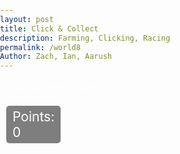 ```yaml
---
layout: post
title: Click & Collect
description: Farming, Clicking, Racing
permalink: /world8
Author: Zach, Ian, Aarush
---
```


<style>
  body {
    background-image: url('{{site.baseurl}}/images/homebackground.jpg');
    background-size: cover;
    background-repeat: no-repeat;
    background-position: center;
    color: #ffffff;
    font-family: 'Inter', sans-serif;
    margin: 0;
    padding: 0;
  }
  h1 {
    margin-top: 20px;
    font-family: 'Open Sans', sans-serif;
  }
  #loading {
    font-size: 1.2em;
  }
  canvas {
    display: block;
    margin: 20px auto;
    border: 2px solid white;
    background: #444; 
    position: relative;
  }
  #points-display {
    position: absolute;
    top: 22px; 
    left: 10px;
    font-size: 1.5em;
    color: #fff;
    background: rgba(0, 0, 0, 0.5);
    padding: 5px 10px;
    border-radius: 5px;
    z-index: 1;
  }
  #canvas-container {
    position: relative;
    display: inline-block;
  }

  #skin-modal {
    display: none;
    position: fixed;
    top: 23%; 
    left: 23%; 
    width: 55%;
    height: 65%; 
    background: #001f3f; 
    color: white;
    z-index: 1000;
    text-align: center;
    border-radius: 10px;
  }
  #skin-modal-content {
    position: relative;
    padding: 40px 20px; 
    background: #001f3f; 
    border-radius: 10px;
  }
  #skin-modal-content p {
    font-size: 2em; 
    margin-bottom: 20px;
  }
  #close-modal {
    position: absolute;
    top: 10px; 
    right: 10px; 
    background: black; 
    color: white;
    border: none;
    padding: 15px 22.5px; 
    cursor: pointer;
    border-radius: 5px; 
    font-size: 1.5em; 
  }
  #confirm-button {
  background: #d4af37;
  color: white;
  border: none;
  padding: 15px 30px; 
  cursor: pointer;
  font-size: 1.2em; 
  border-radius: 10px;
  position: relative; 
  margin: 20px auto 0; 
  display: block; 
  text-transform: uppercase; 
}
  #skin-options {
    position: relative;
    width: 70%; 
    height: 70%; 
    margin: 0 auto; 
    margin-top: 20px; 
    display: grid; 
    grid-template-columns: repeat(3, 1fr); 
    grid-template-rows: repeat(2, 1fr); 
    gap: 40px; 
    justify-content: center;
    align-items: center.
  }
  .skin-option {
    position: relative; 
    width: 180px; 
    height: 180px; 
    background: white;
    border-radius: 15px; 
    cursor: pointer;
    background-size: cover;
    background-position: center;
  }
  .skin-option .points {
    position: absolute;
    top: 5px;
    left: 5px; 
    font-size: 1.2em;
    font-weight: bold;
    color: black;
    background: rgba(255, 255, 255, 0.8);
    padding: 2px 5px;
    border-radius: 5px;
  }
  .skin-option:nth-child(1) {
    background-image: url('https://i.postimg.cc/PxDYNLjG/Default.png'); 
  }
  .skin-option:nth-child(2) {
    background-image: url('https://i.postimg.cc/C5gp0YzS/True-Gold-Melodie.png'); 
  }
  .skin-option:nth-child(3) {
    background-image: url('https://i.postimg.cc/K8wLmvh6/Dialga.png'); 
  }
  .skin-option:nth-child(4) {
    background-image: url('https://i.postimg.cc/VsKW3w58/Jett.png'); 
  }
  .skin-option:nth-child(5) {
    background-image: url('https://i.postimg.cc/VsF0hWG0/Goku.png'); 
  }
  .skin-option:nth-child(6) {
    background-image: url('https://i.postimg.cc/rygC4TLH/Boss-Bandit.png'); 
  }
  .skin-option .checkmark {
    display: none; 
    position: absolute;
    top: -20px; 
    left: -18px; 
    width: 50px;
    height: 50px;
    background: url('https://i.postimg.cc/WDxvjnPY/checkmark.png') no-repeat center center; 
    background-size: contain;
    z-index: 10;
  }
  .skin-option.selected .checkmark {
    display: block; 
  }
</style>

<div id="loading">Loading game assets...</div>
<div id="canvas-container">
<div id="points-display">Points: 0</div>
<canvas id="gameCanvas" width="960" height="720"></canvas>
</div>

<div id="skin-modal">
  <div id="skin-modal-content">
    <button id="close-modal">X</button>
    <p>Customize your outfit here!</p>
    <div id="skin-options">
      <div class="skin-option selected">
        <div class="points">Free</div>
        <div class="checkmark"></div>
      </div>
      <div class="skin-option">
        <div class="points">200</div>
        <div class="checkmark"></div>
      </div>
      <div class="skin-option">
        <div class="points">500</div>
        <div class="checkmark"></div>
      </div>
      <div class="skin-option">
        <div class="points">1000</div>
        <div class="checkmark"></div>
      </div>
      <div class="skin-option">
        <div class="points">1500</div>
        <div class="checkmark"></div>
      </div>
      <div class="skin-option">
        <div class="points">2000</div>
        <div class="checkmark"></div>
      </div>
    </div>
    <button id="confirm-button">Confirm</button>
  </div>
</div>

<script>
// filepath: /home/kasm-user/nighthawk/GenomeGamersFrontend/navigation/Worlds/world0.md
// ...existing code...

// --- Background Music ---
const music = new Audio('{{site.baseurl}}/assets/audio/El_Gigante_De_Hierro.mp3'); // Change path as needed
music.loop = true;
music.volume = 0.5;

// Play music after first user interaction (required by browsers)
function startMusicOnce() {
  music.play().catch(() => {});
  window.removeEventListener('click', startMusicOnce);
  window.removeEventListener('keydown', startMusicOnce);
}
window.addEventListener('click', startMusicOnce);
window.addEventListener('keydown', startMusicOnce);
</script>



<script>
const canvas = document.getElementById('gameCanvas');
const ctx = canvas.getContext('2d');

const roomImage = new Image();
roomImage.src = '{{site.baseurl}}/images/worldbackground8.png';

const spriteImages = [
  'https://i.postimg.cc/PxDYNLjG/Default.png', // Default Character
  'https://i.postimg.cc/C5gp0YzS/True-Gold-Melodie.png', // Melodie
  'https://i.postimg.cc/K8wLmvh6/Dialga.png', // Dialga
  'https://i.postimg.cc/VsKW3w58/Jett.png', // Jett
  'https://i.postimg.cc/VsF0hWG0/Goku.png', // Goku
  'https://i.postimg.cc/rygC4TLH/Boss-Bandit.png'  // Boss Bandit
];

let currentSpriteIndex = 0;
const spriteImage = new Image();
spriteImage.src = spriteImages[currentSpriteIndex];

const objectImages = {
   outbreak: '{{site.baseurl}}/images/icon1.png', // left 1
   building: '{{site.baseurl}}/images/icon2.png', // left 2
   editing: '{{site.baseurl}}/images/icon3.png', // left 3
   blackjack: '{{site.baseurl}}/images/icon4.png', // left 4
   exploration: '{{site.baseurl}}/images/icon5.png', // left 5
   adventure: '{{site.baseurl}}/images/icon6.png', // left 6
   racing: '{{site.baseurl}}/images/icon7.png', // top 1
   party: '{{site.baseurl}}/images/icon8.png', // top 2
   flappy: '{{site.baseurl}}/images/icon9.png', // top 3
   pacman: '{{site.baseurl}}/images/icon10.png', // top 4
   slot: '{{site.baseurl}}/images/icon11.png', // top 5
   farming: '{{site.baseurl}}/images/icon12.png', // top 6
   battle: '{{site.baseurl}}/images/icon13.png', // top 7
   tests: '{{site.baseurl}}/images/icon14.png', // top 8
   stealth: '{{site.baseurl}}/images/icon15.png', // top 9
   strategy: '{{site.baseurl}}/images/icon16.png', // bottom 1
   survive: '{{site.baseurl}}/images/icon17.png', // bottom 2
   simulation: '{{site.baseurl}}/images/icon18.png', // bottom 3
   tennis: '{{site.baseurl}}/images/icon19.png', // bottom 4
   tower: '{{site.baseurl}}/images/icon20.png', // bottom 5
   clicker: '{{site.baseurl}}/images/icon21.png', // bottom 6
   skin: '{{site.baseurl}}/images/icon22.png', // right 1
   aboutus: '{{site.baseurl}}/images/icon23.png', // right 2
   outline: '{{site.baseurl}}/images/icon24.png', // right 3
   format: '{{site.baseurl}}/images/icon25.png', // right 4
   jump: '{{site.baseurl}}/images/icon26.png', // middle 1
   pack: '{{site.baseurl}}/images/icon27.png', // middle 2
   skirmish: '{{site.baseurl}}/images/icon28.png' // middle 3
};


const loadedObjectImages = {};
for (const game in objectImages) {
  const img = new Image();
  img.src = objectImages[game];
  loadedObjectImages[game] = img;
}

const player = {
  x: 350,
  y: 370,
  width: 75,
  height: 75,
  speed: 4
};

const keys = {};

const objects = [
  { x: 180, y: 180, width: 40, height: 40, game: 'racing' }, // top 1
  { x: 750, y: 210, width: 40, height: 40, game: 'farming' }, // top 6
  { x: 620, y: 430, width: 40, height: 40, game: 'clicker' } // bottom 6
  ];

const walls = [
  { x: 0, y: 0, width: 25, height: 720 }, 
  { x: 0, y: 0, width: 960, height: 25 }, 
  { x: 935, y: 0, width: 25, height: 720 }, 
  { x: 0, y: 695, width: 960, height: 25 },
];

const borderThickness = 10;
walls.push(
{ x: 0, y: 0, width: canvas.width, height: borderThickness }, // top
{ x: 0, y: canvas.height - borderThickness, width: canvas.width, height: borderThickness }, // bottom
{ x: 0, y: 0, width: borderThickness, height: canvas.height }, // left
{ x: canvas.width - borderThickness, y: 0, width: borderThickness, height: canvas.height } // right
);

const topRightBox = { x: 675, y: 500, width: 40, height: 40 }; 
const skinModal = document.getElementById('skin-modal');
const closeModal = document.getElementById('close-modal');
const confirmButton = document.getElementById('confirm-button');
let isModalOpen = false; 
let hasLeftBox = true; 

function update() {
  let nextX = player.x;
  let nextY = player.y;

  if (!isModalOpen) { 
    if (keys['w']) nextY -= player.speed;
    if (keys['s']) nextY += player.speed;
    if (keys['a']) nextX -= player.speed;
    if (keys['d']) nextX += player.speed;
  }

  const futureBox = {
    x: nextX,
    y: nextY,
    width: player.width,
    height: player.height
  };

  const hittingWall = walls.some(wall => isColliding(futureBox, wall));

  if (!hittingWall) {
    player.x = nextX;
    player.y = nextY;
  }

  objects.forEach(obj => {
    if (isColliding(player, obj)) {
      switch (obj.game) {
        case 'blackjack':
          window.location.href = '{{site.baseurl}}/blackjack';
          break;
        case 'building':
          window.location.href = '{{site.baseurl}}/building';
          break;
        case 'editing':
          window.location.href = '{{site.baseurl}}/editing';
          break;
        case 'exploration':
          window.location.href = '{{site.baseurl}}/exploration';
          break;
        case 'outbreak':
          window.location.href = '{{site.baseurl}}/outbreak';
          break;
        case 'aboutus':
          window.location.href = '{{site.baseurl}}/aboutus';
          break;
        case 'outline':
          window.location.href = '{{site.baseurl}}/outline';
          break;
        case 'adventure':
          window.location.href = '{{site.baseurl}}/adventure';
          break; 
        case 'pacman':
          window.location.href = '{{site.baseurl}}/pacman';
          break;
        case 'slot':
          window.location.href = '{{site.baseurl}}/slot';
          break;
        case 'farming':
          window.location.href = '{{site.baseurl}}/farming';
          break;
        case 'tennis':
          window.location.href = '{{site.baseurl}}/tennis';
          break;
        case 'tower':
          window.location.href = '{{site.baseurl}}/tower';
          break;
        case 'format':
          window.location.href = '{{site.baseurl}}/format';
          break;  
        case 'racing':
          window.location.href = '{{site.baseurl}}/racing';
          break;
        case 'party':
          window.location.href = '{{site.baseurl}}/party';
          break; 
        case 'flappy':
          window.location.href = '{{site.baseurl}}/flappy';
          break;
        case 'battle':
          window.location.href = '{{site.baseurl}}/battle';
          break;
        case 'tests':
          window.location.href = '{{site.baseurl}}/tests';
          break;
        case 'stealth':
          window.location.href = '{{site.baseurl}}/stealth';
          break;  
        case 'strategy':
          window.location.href = '{{site.baseurl}}/strategy';
          break;
        case 'survive':
          window.location.href = '{{site.baseurl}}/survive';
          break;
        case 'jump':
          window.location.href = '{{site.baseurl}}/jump';
          break;
        case 'pack':
          window.location.href = '{{site.baseurl}}/pack';
          break;
        case 'skirmish':
          window.location.href = '{{site.baseurl}}/skirmish';
          break;      
        case 'simulation':
          window.location.href = '{{site.baseurl}}/simulation';
          break;                       
        case 'clicker':
          window.location.href = '{{site.baseurl}}/clicker';
          break;
      }
    }
  });

}



function draw() {

  ctx.clearRect(0, 0, canvas.width, canvas.height);

  
  if (roomImage.complete && roomImage.naturalWidth !== 0) {
    ctx.drawImage(roomImage, 0, 0, canvas.width, canvas.height);
  } else {
    ctx.fillStyle = '#222';
    ctx.fillRect(0, 0, canvas.width, canvas.height);
  }


  ctx.drawImage(spriteImage, player.x, player.y, player.width, player.height);

  const baseWidth = 40 * 0.9; 
  const baseHeight = 40 * 0.9; 
  const scaledWidth = baseWidth * 3; 
  const scaledHeight = baseHeight * 3; 

  objects.forEach(obj => {
    let img = loadedObjectImages[obj.game];
    if (img && img.complete && img.naturalWidth !== 0) {
      let scaledWidth = 40 * 0.9 * 3; 
      let scaledHeight = 40 * 0.9 * 3;

      if (obj.game === 'blackjack') { 
        scaledWidth *= 1.3;
        scaledHeight *= 1.3;
      } else if (obj.game === 'editing') { 
        scaledWidth *= 1.1;
        scaledHeight *= 1.1;
      } else if (obj.game === 'adventure') { 
        scaledWidth *= 0.9;
        scaledHeight *= 0.9;
      } else if (obj.game === 'outline') { 
        scaledWidth *= 1.8;
        scaledHeight *= 1.8;
      } else if (obj.game === 'building') { 
        scaledWidth *= 0.7;
        scaledHeight *= 0.7;
      } else if (obj.game === 'pacman') { 
        scaledWidth *= 0.7;
        scaledHeight *= 0.7;
      } else if (obj.game === 'slot') { 
        scaledWidth *= 0.7;
        scaledHeight *= 0.7;
      } else if (obj.game === 'farming') { 
        scaledWidth *= 0.8;
        scaledHeight *= 0.8;
      } else if (obj.game === 'tennis') { 
        scaledWidth *= 0.7;
        scaledHeight *= 0.7;
      } else if (obj.game === 'format') { 
        scaledWidth *= 0.6;
        scaledHeight *= 0.6;  
      } else if (obj.game === 'racing') { 
        scaledWidth *= 0.8;
        scaledHeight *= 0.8; 
      } else if (obj.game === 'party') { 
        scaledWidth *= 0.7;
        scaledHeight *= 0.7; 
      } else if (obj.game === 'flappy') { 
        scaledWidth *= 1.2;
        scaledHeight *= 1.2;
      } else if (obj.game === 'stealth') { 
        scaledWidth *= 0.6;
        scaledHeight *= 0.6;  
      } else if (obj.game === 'battle') { 
        scaledWidth *= 0.5;
        scaledHeight *= 0.5;
      } else if (obj.game === 'strategy') { 
        scaledWidth *= 0.7;
        scaledHeight *= 0.7;    
      } else if (obj.game === 'survive') { 
        scaledWidth *= 0.7;
        scaledHeight *= 0.7;  
      } else if (obj.game === 'tests') { 
        scaledWidth *= 0.8;
        scaledHeight *= 0.8; 
      } else if (obj.game === 'jump') { 
        scaledWidth *= 0.7;
        scaledHeight *= 0.7;  
      } else if (obj.game === 'pack') { 
        scaledWidth *= 0.6;
        scaledHeight *= 0.6;
      } else if (obj.game === 'skirmish') { 
        scaledWidth *= 0.8;
        scaledHeight *= 0.8;            
      } else if (obj.game === 'simulation') { 
        scaledWidth *= 0.7;
        scaledHeight *= 0.7;       
      } else if (obj.game === 'clicker') { 
        scaledWidth *= 0.8;
        scaledHeight *= 0.8;
      }

      const offsetX = (scaledWidth - obj.width) / 2; 
      const offsetY = (scaledHeight - obj.height) / 2; 
      ctx.drawImage(img, obj.x - offsetX, obj.y - offsetY, scaledWidth, scaledHeight);
    } else {
      ctx.fillStyle = 'blue';
      ctx.fillRect(
        obj.x - (scaledWidth - obj.width) / 2,
        obj.y - (scaledHeight - obj.height) / 2,
        scaledWidth,
        scaledHeight
      ); 
    }
  });
}

function gameLoop() {
  update();
  draw();
  requestAnimationFrame(gameLoop);
}

function isColliding(a, b) {
  return (
    a.x < b.x + b.width &&
    a.x + a.width > b.x &&
    a.y < b.y + b.height &&
    a.y + a.height > b.y
  );
}

window.addEventListener('keydown', (e) => {
  keys[e.key.toLowerCase()] = true;
});

window.addEventListener('keyup', (e) => {
  keys[e.key.toLowerCase()] = false;
});


let imagesLoaded = 0;
function tryStartGame() {
  imagesLoaded++;
  if (imagesLoaded === 2) {
    const loading = document.getElementById('loading');
    if (loading) loading.style.display = 'none';
    gameLoop();
  }
}

roomImage.onload = tryStartGame;
spriteImage.onload = tryStartGame;

roomImage.onerror = () => alert('Failed to load room image');
spriteImage.onerror = () => alert('Failed to load sprite image');

closeModal.addEventListener('click', () => {
  skinOptions.forEach(opt => opt.classList.remove('selected'));
  skinOptions[confirmedSelection].classList.add('selected');
  skinModal.style.display = 'none';
  isModalOpen = false; 
});

confirmButton.addEventListener('click', () => {
  skinOptions.forEach((option, index) => {
    if (option.classList.contains('selected')) {
      confirmedSelection = index;
      currentSpriteIndex = index;
      spriteImage.src = spriteImages[currentSpriteIndex];
    }
  });
  skinModal.style.display = 'none';
  isModalOpen = false; 
});

const skinOptions = document.querySelectorAll('.skin-option');
let confirmedSelection = 0; 

skinOptions.forEach((option, index) => {
  option.addEventListener('click', () => {
    skinOptions.forEach(opt => opt.classList.remove('selected'));
    option.classList.add('selected');
  });

  if (index === 0) {
    option.classList.add('selected');
  }
});
</script>
<script type="module">
import { pythonURI, fetchOptions } from '{{ site.baseurl }}/assets/js/api/config.js';
async function fetchPoints() {
  try {
    const response = await fetch(`${pythonURI}/api/points`, {
      ...fetchOptions,
      method: 'GET',
    });

    if (response.ok) {
      const data = await response.json();
      if (data.total_points !== undefined) {
        document.getElementById('points-display').textContent = `Points: ${data.total_points}`;
      } else {
        document.getElementById('points-display').textContent = 'Points: 0'; 
      }
    } else {
      const error = await response.json();
      document.getElementById('points-display').textContent = `Points: ${error.message || 'Error fetching points'}`;
    }
  } catch (err) {
    document.getElementById('points-display').textContent = 'Points: Failed to fetch points';
  }
}

fetchPoints();
</script>